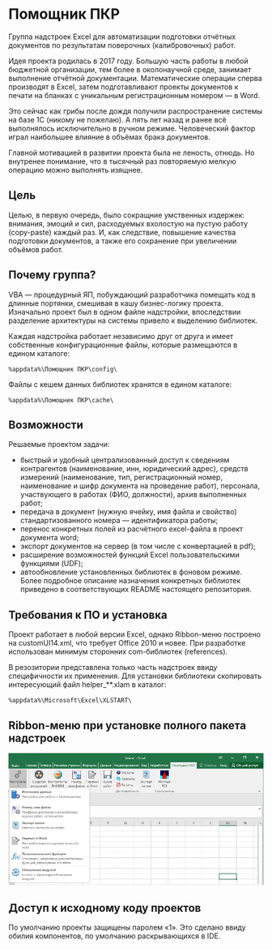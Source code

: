 # Помощник ПКР
Группа надстроек Excel для автоматизации подготовки отчётных документов по результатам поверочных (калибровочных) работ.

Идея проекта родилась в 2017 году. Большую часть работы в любой бюджетной организации, тем более в околонаучной среде, занимает выполнение отчётной документации.
Математические операции сперва производят в Excel, затем подготавливают проекты документов к печати на бланках с уникальным регистрационным номером — в Word. 

Это сейчас как грибы после дождя получили распространение системы на базе 1С (никому не пожелаю).
А пять лет назад и ранее всё выполнялось исключительно в ручном режиме. Человеческий фактор играл наибольшее влияние в объёмах брака документов.

Главной мотивацией в развитии проекта была не леность, отнюдь. Но внутренее понимание, что в тысячный раз повторяемую мелкую операцию можно выполнять изящнее. 

## Цель
Целью, в первую очередь, было сокращние умственных издержек: внимания, эмоций и сил, расходуемых вхолостую на пустую работу (copy-paste) каждый раз.
И, как следствие, повышение качества подготовки документов, а также его сохранение при увеличении объёмов работ.

## Почему группа?
VBA — процедурный ЯП, побуждающий разработчика помещать код в длинные портянки, смешивая в кашу бизнес-логику проекта. 
Изначально проект был в одном файле надстройки, впоследствии разделение архитектуры на системы привело к выделению библиотек.

Каждая надстройка работает независимо друг от друга и имеет собственные конфигурационные файлы, которые размещаются в едином каталоге: 
```
%appdata%\Помощник ПКР\config\
```
Файлы с кешем данных библиотек хранятся в едином каталоге:
```
%appdata%\Помощник ПКР\cache\
```

## Возможности
Решаемые проектом задачи:
- быстрый и удобный централизованный доступ к сведениям контрагентов (наименование, инн, юридический адрес), средств измерений (наименование, тип, регистрационный номер, наименование и шифр документа на проведение работ), персонала, участвующего в работах (ФИО, должности), архив выполненных работ;
- передача в документ (нужную ячейку, имя файла и свойство) стандартизованного номера — идентификатора работы;
- перенос конкретных полей из расчётного excel-файла в проект документа word;
- экспорт документов на сервер (в том числе с конвертацией в pdf);
- расширение возможностей функций Excel пользовательскими функциями (UDF);
- автообновление установленных библиотек в фоновом режиме.
Более подробное описание назначения конкретных библиотек приведено в соответствующих README настоящего репозитория.

## Требования к ПО и установка 

Проект работает в любой версии Excel, однако Ribbon-меню построено на customUI14.xml, что требует Office 2010 и новее.
При разработке использован минимум сторонних com-библиотек (references).

В резозитории представлена только часть надстроек ввиду специфичности их применения.
Для установки библиотеки скопировать интересующий файл helper_**.xlam в каталог: 
```
%appdata%\Microsoft\Excel\XLSTART\
```

## Ribbon-меню при установке полного пакета надстроек

![Title](https://github.com/akolodka/VBA/blob/main/resources/helper_ribbonMenu.png)

## Доступ к исходному коду проектов 
По умолчанию проекты защищены паролем «1». Это сделано ввиду обилия компонентов, по умолчанию раскрывающихся в IDE.
